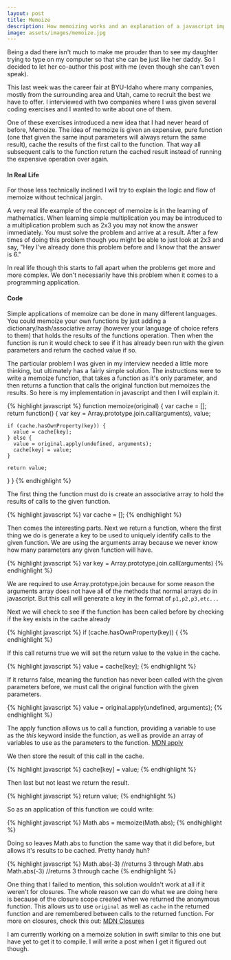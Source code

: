 ```yaml
---
layout: post
title: Memoize
description: How memoizing works and an explanation of a javascript implementation
image: assets/images/memoize.jpg
---
```


Being a dad there isn't much to make me prouder than to see my daughter trying to type on my computer so that she can be just like her daddy.  So I decided to let her co-author this post with me (even though she can't even speak).

This last week was the career fair at BYU-Idaho where many companies, mostly from the surrounding area and Utah, came to recruit the best we have to offer. I interviewed with two companies where I was given several coding exercises and I wanted to write about one of them.

One of these exercises introduced a new idea that I had never heard of before, Memoize.  The idea of memoize is given an expensive, pure function (one that given the same input parameters will always return the same result), cache the results of the first call to the function. That way all subsequent calls to the function return the cached result instead of running the expensive operation over again.

#### In Real Life
For those less technically inclined I will try to explain the logic and flow of memoize without technical jargin.

A very real life example of the concept of memoize is in the learning of mathematics.  When learning simple multiplication you may be introduced to a multiplication problem such as 2x3 you may not know the answer immediately.  You must solve the problem and arrive at a result.  After a few times of doing this problem though you might be able to just look at 2x3 and say, "Hey I've already done this problem before and I know that the answer is 6."

In real life though this starts to fall apart when the problems get more and more complex.  We don't necessarily have this problem when it comes to a programming application.

#### Code

Simple applications of memoize can be done in many different languages.  You could memoize your own functions by just adding a dictionary/hash/associative array (however your language of choice refers to them) that holds the results of the functions operation.  Then when the function is run it would check to see if it has already been run with the given parameters and return the cached value if so.

The particular problem I was given in my interview needed a little more thinking, but ultimately has a fairly simple solution.  The instructions were to write a memoize function, that takes a function as it's only parameter, and then returns a function that calls the original function but memoizes the results. So here is my implementation in javascript and then I will explain it.

{% highlight javascript %}
function memoize(original) {
  var cache = [];
  return function() {
    var key = Array.prototype.join.call(arguments),
    value;
        
    if (cache.hasOwnProperty(key)) {
      value = cache[key];
    } else {
      value = original.apply(undefined, arguments);
      cache[key] = value;
    }
        
    return value;
  }
}
{% endhighlight %}
       
The first thing the function must do is create an associative array to hold the results of calls to the given function.

{% highlight javascript %}
var cache = [];
{% endhighlight %}

Then comes the interesting parts.  Next we return a function, where the first thing we do is generate a key to be used to uniquely identify calls to the given function.  We are using the arguments array because we never know how many parameters any given function will have.

{% highlight javascript %}
var key = Array.prototype.join.call(arguments)
{% endhighlight %}

We are required to use Array.prototype.join because for some reason the arguments array does not have all of the methods that normal arrays do in javascript.  But this call will generate a key in the format of `p1,p2,p3,etc...`

Next we will check to see if the function has been called before by checking if the key exists in the cache already

{% highlight javascript %}
if (cache.hasOwnProperty(key)) {
{% endhighlight %}

If this call returns true we will set the return value to the value in the cache.

{% highlight javascript %}
value = cache[key];
{% endhighlight %}

If it returns false, meaning the function has never been called with the given parameters before, we must call the original function with the given parameters.

{% highlight javascript %}
value = original.apply(undefined, arguments);
{% endhighlight %}

The apply function allows us to call a function, providing a variable to use as the *this* keyword inside the function, as well as provide an array of variables to use as the parameters to the function. [MDN apply](https://developer.mozilla.org/en-US/docs/Web/JavaScript/Reference/Global_Objects/Function/apply)

We then store the result of this call in the cache.

{% highlight javascript %}
cache[key] = value;
{% endhighlight %}

Then last but not least we return the result.

{% highlight javascript %}
return value;
{% endhighlight %}     

So as an application of this function we could write:

{% highlight javascript %}
Math.abs = memoize(Math.abs);
{% endhighlight %}

Doing so leaves Math.abs to function the same way that it did before, but allows it's results to be cached.  Pretty handy huh?

{% highlight javascript %}
Math.abs(-3) //returns 3 through Math.abs
Math.abs(-3) //returns 3 through cache
{% endhighlight %}

One thing that I failed to mention, this solution wouldn't work at all if it weren't for closures.  The whole reason we can do what we are doing here is because of the closure scope created when we returned the anonymous function.  This allows us to use `original` as well as `cache` in the returned function and are remembered between calls to the returned function.  For more on closures, check this out: [MDN Closures](https://developer.mozilla.org/en-US/docs/Web/JavaScript/Guide/Closures)

I am currently working on a memoize solution in swift similar to this one but have yet to get it to compile. I will write a post when I get it figured out though.
				